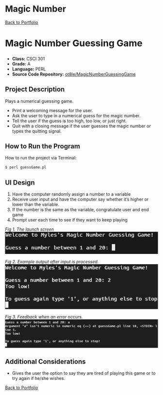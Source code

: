 # Magic Number

<link rel="stylesheet" type="text/css" href="assets/css/style.scss" />
<link rel="apple-touch-icon" sizes="180x180" href="/apple-touch-icon.png">
<link rel="icon" type="image/png" sizes="32x32" href="/favicon-32x32.png">
<link rel="icon" type="image/png" sizes="16x16" href="/favicon-16x16.png">
<link rel="manifest" href="/site.webmanifest">

[Back to Portfolio](/)

<h2 style="font-size: 30px">Magic Number Guessing Game</h2>

- **Class:** CSCI 301
- **Grade:** A
- **Language:** PERL
- **Source Code Repository:**
  [ot8le/MagicNumberGuessingGame](https://github.com/ot8le/ot8le.github.io/tree/master/src/MagicNumberGuessingGame)  
  <!-- (Please [email me](mailto:mpotoole@csustudent.net?subject=GitHub%20Access) to request access.) -->

## Project Description

Plays a numerical guessing game.

- Print a welcoming message for the user.
- Ask the user to type in a numerical guess for the magic number.
- Tell the user if the guess is too high, too low, or just right.
- Quit with a closing message if the user guesses the magic number or types the quitting signal.

## How to Run the Program

How to run the project via Terminal:

```bash
$ perl guessGame.pl
```

## UI Design

1. Have the computer randomly assign a number to a variable
2. Receive user input and have the computer say whether it’s higher or lower than the variable.
3. If the number is the same as the variable, congratulate user and end game
4. Prompt user each time to see if they want to keep playing

<em>Fig 1. The launch screen</em> <br />![screenshot](/images/mngg-figure1.jpeg)<br />

<em>Fig 2. Example output after input is processed.</em>
![screenshot](/images/mngg-figure2.jpeg)<br />

<em>Fig 3. Feedback when an error occurs.</em> ![screenshot](/images/mngg-figure3.jpeg)<br />

## Additional Considerations

- Gives the user the option to say they are tired of playing this game or to try again if he/she
  wishes.

[Back to Portfolio](/)
